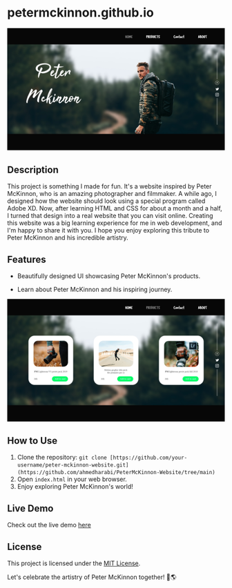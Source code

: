 # petermckinnon.github.io


![Peter McKinnon Website](peter%20mck%20stocks/website%20screenshot.jpg)

## Description
This project is something I made for fun. It's a website inspired by Peter McKinnon, who is an amazing photographer and filmmaker. A while ago, I designed how the website should look using a special program called Adobe XD. Now, after learning HTML and CSS for about a month and a half, I turned that design into a real website that you can visit online.
Creating this website was a big learning experience for me in web development, and I'm happy to share it with you. I hope you enjoy exploring this tribute to Peter McKinnon and his incredible artistry.

## Features
- Beautifully designed UI showcasing Peter McKinnon's products.

- Learn about Peter McKinnon and his inspiring journey.

![Product Showcase](peter%20mck%20stocks/products%20section%20(2).jpg)

## How to Use
1. Clone the repository: `git clone [https://github.com/your-username/peter-mckinnon-website.git](https://github.com/ahmedharabi/PeterMcKinnon-Website/tree/main)`
2. Open `index.html` in your web browser.
3. Enjoy exploring Peter McKinnon's world!

## Live Demo
Check out the live demo [here](https://ahmedharabi.github.io/PeterMcKinnon-Website/)

## License
This project is licensed under the [MIT License](LICENSE).

Let's celebrate the artistry of Peter McKinnon together! 📸🌎
